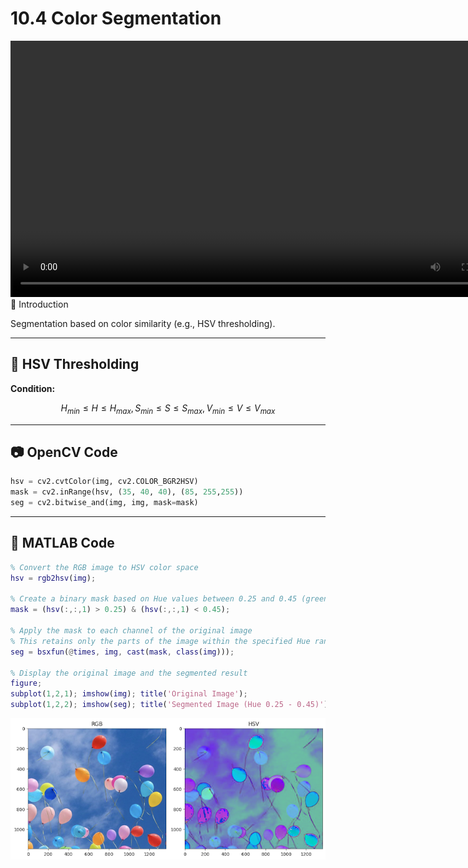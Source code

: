 
# 10.4 Color Segmentation

<video width="800" height="410" controls>
    <source src="photo/FundamentalsofColoImageProcessing.mp4" type="video/mp4">
    Your browser does not support the video tag.
  </video


## 📌 Introduction
Segmentation based on color similarity (e.g., HSV thresholding).

---

## 🧪 HSV Thresholding

**Condition:**
```math
H_{min} \leq H \leq H_{max}, S_{min} \leq S \leq S_{max}, V_{min} \leq V \leq V_{max}
```

---

## 📷 OpenCV Code
```python
hsv = cv2.cvtColor(img, cv2.COLOR_BGR2HSV)
mask = cv2.inRange(hsv, (35, 40, 40), (85, 255,255))
seg = cv2.bitwise_and(img, img, mask=mask)
```

---

## 🧠 MATLAB Code

```matlab
% Convert the RGB image to HSV color space
hsv = rgb2hsv(img);

% Create a binary mask based on Hue values between 0.25 and 0.45 (green range)
mask = (hsv(:,:,1) > 0.25) & (hsv(:,:,1) < 0.45);

% Apply the mask to each channel of the original image
% This retains only the parts of the image within the specified Hue range
seg = bsxfun(@times, img, cast(mask, class(img)));

% Display the original image and the segmented result
figure;
subplot(1,2,1); imshow(img); title('Original Image');
subplot(1,2,2); imshow(seg); title('Segmented Image (Hue 0.25 - 0.45)');

```
![alt](photo/rgb2hsv.png)